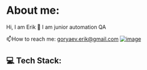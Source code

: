 # About me:
Hi, I am Erik 👋
I am junior automation QA

📫How to reach me: goryaev.erik@gmail.com
[![image](https://user-images.githubusercontent.com/102648313/196270847-1d5bfb97-4fd4-438f-bafd-059072d2f3f1.png)](goryaev.erik@gmail.com)



## 💻 Tech Stack:
<!--
**Er1kus/Er1kus** is a ✨ _special_ ✨ repository because its `README.md` (this file) appears on your GitHub profile.

Here are some ideas to get you started:

- 🔭 I’m currently working on ...
- 🌱 I’m currently learning ...
- 👯 I’m looking to collaborate on ...
- 🤔 I’m looking for help with ...
- 💬 Ask me about ...
- 📫 How to reach me: ...
- 😄 Pronouns: ...
- ⚡ Fun fact: ...
-->
